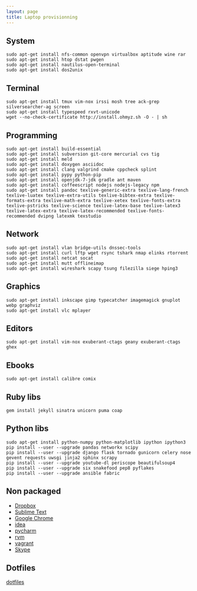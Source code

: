```yaml
---
layout: page
title: Laptop provisionning
---
```


System
------

	sudo apt-get install nfs-common openvpn virtualbox aptitude wine rar
	sudo apt-get install htop dstat pwgen
	sudo apt-get install nautilus-open-terminal
	sudo apt-get install dos2unix

Terminal
--------

	sudo apt-get install tmux vim-nox irssi mosh tree ack-grep silversearcher-ag screen
	sudo apt-get install typespeed rxvt-unicode
	wget --no-check-certificate http://install.ohmyz.sh -O - | sh

Programming
-----------

	sudo apt-get install build-essential
	sudo apt-get install subversion git-core mercurial cvs tig
	sudo apt-get install meld
	sudo apt-get install doxygen asciidoc
	sudo apt-get install clang valgrind cmake cppcheck splint
	sudo apt-get install pypy python-pip
	sudo apt-get install openjdk-7-jdk gradle ant maven
	sudo apt-get install coffeescript nodejs nodejs-legacy npm
	sudo apt-get install pandoc texlive-generic-extra texlive-lang-french texlive-luatex texlive-extra-utils texlive-bibtex-extra texlive-formats-extra texlive-math-extra texlive-xetex texlive-fonts-extra texlive-pstricks texlive-science texlive-latex-base texlive-latex3 texlive-latex-extra texlive-latex-recommended texlive-fonts-recommended dvipng latexmk texstudio

Network
-------

	sudo apt-get install vlan bridge-utils dnssec-tools
	sudo apt-get install curl lftp wget rsync tshark nmap elinks rtorrent
	sudo apt-get install netcat socat
	sudo apt-get install mutt offlineimap
	sudo apt-get install wireshark scapy tsung filezilla siege hping3

Graphics
--------

	sudo apt-get install inkscape gimp typecatcher imagemagick gnuplot webp graphviz
	sudo apt-get install vlc mplayer 

Editors
-------

	sudo apt-get install vim-nox exuberant-ctags geany exuberant-ctags ghex

Ebooks
------

	sudo apt-get install calibre comix

Ruby libs
---------

	gem install jekyll sinatra unicorn puma coap

Python libs
-----------

	sudo apt-get install python-numpy python-matplotlib ipython ipython3
	pip install --user --upgrade pandas networkx scipy
	pip install --user --upgrade django flask tornado gunicorn celery nose gevent requests uwsgi jinja2 sphinx scrapy
	pip install --user --upgrade youtube-dl periscope beautifulsoup4
	pip install --user --upgrade six snakefood pep8 pyflakes
	pip install --user --upgrade ansible fabric

Non packaged
------------

- [Dropbox](//dropbox.com/install)
- [Sublime Text](//sublimetext.com)
- [Google Chrome](//google.com/chrome)
- [idea](//jetbrains.com/idea/)
- [pycharm](//jetbrains.com/pycharm)
- [rvm](//rvm.io/)
- [vagrant](//vagrantup.com/)
- [Skype](//www.skype.com/fr/download-skype/skype-for-computer/)

Dotfiles
--------

[dotfiles](/dotfiles)
